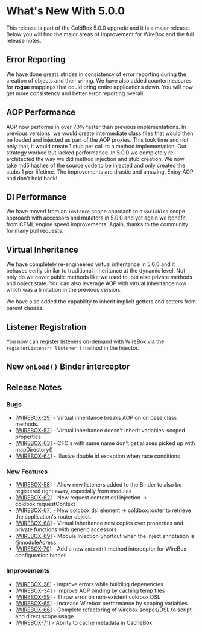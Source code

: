 # What's New With 5.0.0

This release is part of the ColdBox 5.0.0 upgrade and it is a major release.  Below you will find the major areas of improvement for WireBox and the full release notes.

## Error Reporting

We have done greats strides in consistency of error reporting during the creation of objects and their wiring.  We have also added countermeasures for **rogue** mappings that could bring entire applications down.  You will now get more consistency and better error reporting overall.

## AOP Performance

AOP now performs in over 70% faster than previous implementations.  In previous versions, we would create intermediate class files that would then be loaded and injected as part of the AOP proxies.  This took time and not only that, it would create 1 stub per call to a method implementation.  Our strategy worked but lacked performance.  In 5.0.0 we completely re-architected the way we did method injection and stub creation.  We now take md5 hashes of the source code to be injected and only created the stubs 1 per-lifetime.  The improvements are drastic and amazing.  Enjoy AOP and don't hold back! 

## DI Performance

We have moved from an `instance` scope approach to a `variables` scope approach with accessors and mutators in 5.0.0 and yet again we benefit from CFML engine speed improvements.  Again, thanks to the community for many pull requests.


## Virtual Inheritance

We have completely re-engineered virtual inheritance in 5.0.0 and it behaves eerily similar to traditional inheritance at the dynamic level.  Not only do we cover public methods like we used to, but also private methods and object state.  You can also leverage AOP with virtual inheritance now which was a limitation in the previous version.

We have also added the capability to inherit implicit getters and setters from parent classes.

## Listener Registration

You now can register listeners on-demand with WireBox via the `registerListener( listener )` method in the Injector.  

## New `onLoad()` Binder interceptor


## Release Notes
            
### Bugs

* [<a href='https://ortussolutions.atlassian.net/browse/WIREBOX-29'>WIREBOX-29</a>] - Virtual inheritance breaks AOP on on base class methods.
* [<a href='https://ortussolutions.atlassian.net/browse/WIREBOX-52'>WIREBOX-52</a>] - Virtual Inheritance doesn&#39;t inherit variables-scoped properties
* [<a href='https://ortussolutions.atlassian.net/browse/WIREBOX-63'>WIREBOX-63</a>] - CFC&#39;s with same name don&#39;t get aliases picked up with mapDirectory()
* [<a href='https://ortussolutions.atlassian.net/browse/WIREBOX-64'>WIREBOX-64</a>] - Illusive double id exception when race conditions
            
### New Features


* [<a href='https://ortussolutions.atlassian.net/browse/WIREBOX-58'>WIREBOX-58</a>] - Allow new listeners added to the Binder to also be registered right away, especially from modules
* [<a href='https://ortussolutions.atlassian.net/browse/WIREBOX-62'>WIREBOX-62</a>] - New request context dsl injection -&gt; coldbox:requestContext
* [<a href='https://ortussolutions.atlassian.net/browse/WIREBOX-67'>WIREBOX-67</a>] - New coldbox dsl element =&gt; coldbox:router to retrieve the application&#39;s router object.
* [<a href='https://ortussolutions.atlassian.net/browse/WIREBOX-68'>WIREBOX-68</a>] - Virtual Inheritance now copies over properties and private functions with generic accessors
* [<a href='https://ortussolutions.atlassian.net/browse/WIREBOX-69'>WIREBOX-69</a>] - Module Injection Shortcut when the inject annotation is @moduleAdress
* [<a href='https://ortussolutions.atlassian.net/browse/WIREBOX-70'>WIREBOX-70</a>] - Add a new `onLoad()` method interceptor for WireBox configuration binder
        
### Improvements

* [<a href='https://ortussolutions.atlassian.net/browse/WIREBOX-28'>WIREBOX-28</a>] - Improve errors while building depenencies
* [<a href='https://ortussolutions.atlassian.net/browse/WIREBOX-34'>WIREBOX-34</a>] - Improve AOP binding by caching temp files
* [<a href='https://ortussolutions.atlassian.net/browse/WIREBOX-59'>WIREBOX-59</a>] - Throw error on non-existent coldbox DSL
* [<a href='https://ortussolutions.atlassian.net/browse/WIREBOX-65'>WIREBOX-65</a>] - Increase Wirebox performance by scoping variables
* [<a href='https://ortussolutions.atlassian.net/browse/WIREBOX-66'>WIREBOX-66</a>] - Complete refactoring of wirebox scopes/DSL to script and direct scope usage
* [<a href='https://ortussolutions.atlassian.net/browse/WIREBOX-71'>WIREBOX-71</a>] - Ability to cache metadata in CacheBox 
                                        